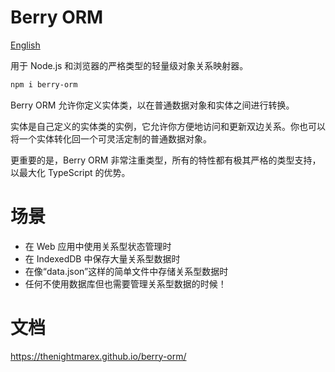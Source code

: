 # Berry ORM

[English](./README.md)

用于 Node.js 和浏览器的严格类型的轻量级对象关系映射器。

```sh
npm i berry-orm
```

Berry ORM 允许你定义实体类，以在普通数据对象和实体之间进行转换。

实体是自己定义的实体类的实例，它允许你方便地访问和更新双边关系。你也可以将一个实体转化回一个可灵活定制的普通数据对象。

更重要的是，Berry ORM 非常注重类型，所有的特性都有极其严格的类型支持，以最大化 TypeScript 的优势。

# 场景

- 在 Web 应用中使用关系型状态管理时
- 在 IndexedDB 中保存大量关系型数据时
- 在像“data.json”这样的简单文件中存储关系型数据时
- 任何不使用数据库但也需要管理关系型数据的时候！

# 文档

https://thenightmarex.github.io/berry-orm/
